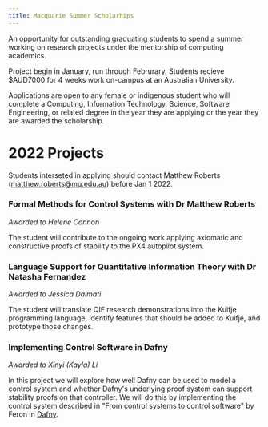 ```yaml
---
title: Macquarie Summer Scholarhips
---
```


An opportunity for outstanding graduating students to spend a summer working on research projects under the mentorship of computing academics.

Project begin in January, run through Februrary. Students recieve $AUD7000 for 4 weeks work on-campus at an Australian University.

Applications are open to any female or indigenous student who will complete a Computing, Information Technology, Science, Software Engineering, or related degree in the year they are applying or the year they are awarded the scholarship.

# 2022 Projects

Students interseted in applying should contact Matthew Roberts (matthew.roberts@mq.edu.au) before Jan 1 2022.

### Formal Methods for Control Systems with Dr Matthew Roberts

_Awarded to Helene Cannon_

The student will contribute to the ongoing work applying axiomatic and constructive proofs of stability to the PX4 autopilot system.

### Language Support for Quantitative Information Theory with Dr Natasha Fernandez

_Awarded to Jessica Dalmati_

The student will translate QIF research demonstrations into the Kuifje programming language, identify features that should be added to Kuifje, and prototype those changes.

### Implementing Control Software in Dafny

_Awarded to Xinyi (Kayla) Li_

In this project we will explore how well Dafny can be used to model a control system and whether Dafny's underlying proof system can support stability proofs on that controller.  We will do this by implementing the control system described in "From control systems to control software" by Feron in [Dafny](https://dafny.org/).